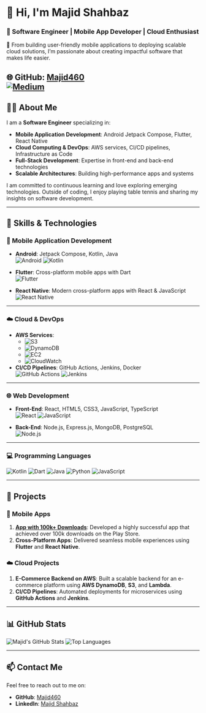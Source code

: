 # 👋 Hi, I'm Majid Shahbaz

### 🚀 Software Engineer | Mobile App Developer | Cloud Enthusiast  
📍 From building user-friendly mobile applications to deploying scalable cloud solutions, I’m passionate about creating impactful software that makes life easier.  

🌐 **GitHub**: [Majid460](https://github.com/Majid460)  
[![Medium](https://img.shields.io/badge/Read%20my%20articles%20on-Medium-black?style=for-the-badge&logo=medium&logoColor=white)](https://medium.com/@majidshahbaz75) 
---

## 👨‍💻 About Me

I am a **Software Engineer** specializing in:
- **Mobile Application Development**: Android Jetpack Compose, Flutter, React Native
- **Cloud Computing & DevOps**: AWS services, CI/CD pipelines, Infrastructure as Code
- **Full-Stack Development**: Expertise in front-end and back-end technologies
- **Scalable Architectures**: Building high-performance apps and systems

I am committed to continuous learning and love exploring emerging technologies. Outside of coding, I enjoy playing table tennis and sharing my insights on software development.

---

## 🔧 Skills & Technologies

### 📱 Mobile Application Development
- **Android**: Jetpack Compose, Kotlin, Java  
![Android](https://img.shields.io/badge/Android-Compose-green?logo=android&logoColor=white)
![Kotlin](https://img.shields.io/badge/Kotlin-Mobile-purple?logo=kotlin&logoColor=white)

- **Flutter**: Cross-platform mobile apps with Dart  
![Flutter](https://img.shields.io/badge/Flutter-Dart-blue?logo=flutter&logoColor=white)

- **React Native**: Modern cross-platform apps with React & JavaScript  
![React Native](https://img.shields.io/badge/React%20Native-Mobile-blue?logo=react&logoColor=white)

---

### ☁️ Cloud & DevOps
- **AWS Services**:
  - ![S3](https://img.shields.io/badge/S3-Storage-orange?logo=amazons3)
  - ![DynamoDB](https://img.shields.io/badge/DynamoDB-NoSQL-blue?logo=amazondynamodb)
  - ![EC2](https://img.shields.io/badge/EC2-Compute-black?logo=amazonec2)
  - ![CloudWatch](https://img.shields.io/badge/CloudWatch-Monitoring-purple?logo=amazonaws)
- **CI/CD Pipelines**: GitHub Actions, Jenkins, Docker  
![GitHub Actions](https://img.shields.io/badge/GitHub%20Actions-CI/CD-blue?logo=githubactions&logoColor=white)
![Jenkins](https://img.shields.io/badge/Jenkins-Automation-green?logo=jenkins&logoColor=white)

---

### 🌐 Web Development
- **Front-End**: React, HTML5, CSS3, JavaScript, TypeScript  
![React](https://img.shields.io/badge/React-JS-blue?logo=react&logoColor=white)
![JavaScript](https://img.shields.io/badge/JavaScript-ES6-yellow?logo=javascript&logoColor=white)

- **Back-End**: Node.js, Express.js, MongoDB, PostgreSQL  
![Node.js](https://img.shields.io/badge/Node.js-Backend-green?logo=node.js&logoColor=white)

---

### 💻 Programming Languages
![Kotlin](https://img.shields.io/badge/Kotlin-FF6C37?style=for-the-badge&logo=kotlin&logoColor=white)
![Dart](https://img.shields.io/badge/Dart-0175C2?style=for-the-badge&logo=dart&logoColor=white)
![Java](https://img.shields.io/badge/Java-007396?style=for-the-badge&logo=java&logoColor=white)
![Python](https://img.shields.io/badge/Python-3776AB?style=for-the-badge&logo=python&logoColor=white)
![JavaScript](https://img.shields.io/badge/JavaScript-F7DF1E?style=for-the-badge&logo=javascript&logoColor=black)

---

## 🚀 Projects

### 📱 Mobile Apps
1. **[App with 100k+ Downloads](https://play.google.com/store/apps/details?id=com.boys.Wallpaper.Walls.and.Papers)**: Developed a highly successful app that achieved over 100k downloads on the Play Store.  
2. **Cross-Platform Apps**: Delivered seamless mobile experiences using **Flutter** and **React Native**.

### ☁️ Cloud Projects
1. **E-Commerce Backend on AWS**: Built a scalable backend for an e-commerce platform using **AWS DynamoDB**, **S3**, and **Lambda**.  
2. **CI/CD Pipelines**: Automated deployments for microservices using **GitHub Actions** and **Jenkins**.

---

## 📊 GitHub Stats

![Majid's GitHub Stats](https://github-readme-stats.vercel.app/api?username=Majid460&show_icons=true&count_private=true&include_all_commits=true&theme=radical) 
![Top Languages](https://github-readme-stats.vercel.app/api/top-langs/?username=Majid460&layout=compact&theme=radical)

---

## 📫 Contact Me

Feel free to reach out to me on:
- **GitHub**: [Majid460](https://github.com/Majid460)
- **LinkedIn**: [Majid Shahbaz](www.linkedin.com/in/majid-shahbaz-2042b317b)

